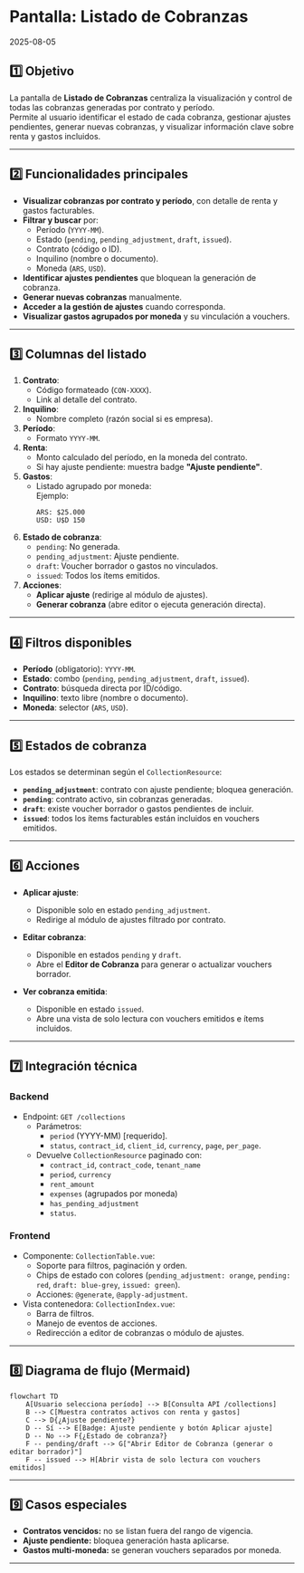 # Pantalla: Listado de Cobranzas

2025-08-05

## 1️⃣ Objetivo
La pantalla de **Listado de Cobranzas** centraliza la visualización y control de todas las cobranzas generadas por contrato y período.  
Permite al usuario identificar el estado de cada cobranza, gestionar ajustes pendientes, generar nuevas cobranzas, y visualizar información clave sobre renta y gastos incluidos.

---

## 2️⃣ Funcionalidades principales
- **Visualizar cobranzas por contrato y período**, con detalle de renta y gastos facturables.
- **Filtrar y buscar** por:
  - Período (`YYYY-MM`).
  - Estado (`pending`, `pending_adjustment`, `draft`, `issued`).
  - Contrato (código o ID).
  - Inquilino (nombre o documento).
  - Moneda (`ARS`, `USD`).
- **Identificar ajustes pendientes** que bloquean la generación de cobranza.
- **Generar nuevas cobranzas** manualmente.
- **Acceder a la gestión de ajustes** cuando corresponda.
- **Visualizar gastos agrupados por moneda** y su vinculación a vouchers.

---

## 3️⃣ Columnas del listado
1. **Contrato**:  
   - Código formateado (`CON-XXXX`).
   - Link al detalle del contrato.
2. **Inquilino**:  
   - Nombre completo (razón social si es empresa).
3. **Período**:  
   - Formato `YYYY-MM`.
4. **Renta**:  
   - Monto calculado del período, en la moneda del contrato.
   - Si hay ajuste pendiente: muestra badge **"Ajuste pendiente"**.
5. **Gastos**:  
   - Listado agrupado por moneda:  
     Ejemplo:
     ```
     ARS: $25.000
     USD: U$D 150
     ```
6. **Estado de cobranza**:
   - `pending`: No generada.
   - `pending_adjustment`: Ajuste pendiente.
   - `draft`: Voucher borrador o gastos no vinculados.
   - `issued`: Todos los ítems emitidos.
7. **Acciones**:
   - **Aplicar ajuste** (redirige al módulo de ajustes).
   - **Generar cobranza** (abre editor o ejecuta generación directa).

---

## 4️⃣ Filtros disponibles
- **Período** (obligatorio): `YYYY-MM`.
- **Estado**: combo (`pending`, `pending_adjustment`, `draft`, `issued`).
- **Contrato**: búsqueda directa por ID/código.
- **Inquilino**: texto libre (nombre o documento).
- **Moneda**: selector (`ARS`, `USD`).

---

## 5️⃣ Estados de cobranza
Los estados se determinan según el `CollectionResource`:

- **`pending_adjustment`**: contrato con ajuste pendiente; bloquea generación.
- **`pending`**: contrato activo, sin cobranzas generadas.
- **`draft`**: existe voucher borrador o gastos pendientes de incluir.
- **`issued`**: todos los ítems facturables están incluidos en vouchers emitidos.

---

## 6️⃣ Acciones
- **Aplicar ajuste**:
  - Disponible solo en estado `pending_adjustment`.
  - Redirige al módulo de ajustes filtrado por contrato.

- **Editar cobranza**:
  - Disponible en estados `pending` y `draft`.
  - Abre el **Editor de Cobranza** para generar o actualizar vouchers borrador.

- **Ver cobranza emitida**:
  - Disponible en estado `issued`.
  - Abre una vista de solo lectura con vouchers emitidos e ítems incluidos.

---

## 7️⃣ Integración técnica

### Backend
- Endpoint: `GET /collections`
  - Parámetros:
    - `period` (YYYY-MM) [requerido].
    - `status`, `contract_id`, `client_id`, `currency`, `page`, `per_page`.
  - Devuelve `CollectionResource` paginado con:
    - `contract_id`, `contract_code`, `tenant_name`
    - `period`, `currency`
    - `rent_amount`
    - `expenses` (agrupados por moneda)
    - `has_pending_adjustment`
    - `status`.

### Frontend
- Componente: `CollectionTable.vue`:
  - Soporte para filtros, paginación y orden.
  - Chips de estado con colores (`pending_adjustment: orange`, `pending: red`, `draft: blue-grey`, `issued: green`).
  - Acciones: `@generate`, `@apply-adjustment`.
- Vista contenedora: `CollectionIndex.vue`:
  - Barra de filtros.
  - Manejo de eventos de acciones.
  - Redirección a editor de cobranzas o módulo de ajustes.

---

## 8️⃣ Diagrama de flujo (Mermaid)
```mermaid
flowchart TD
    A[Usuario selecciona período] --> B[Consulta API /collections]
    B --> C[Muestra contratos activos con renta y gastos]
    C --> D{¿Ajuste pendiente?}
    D -- Sí --> E[Badge: Ajuste pendiente y botón Aplicar ajuste]
    D -- No --> F{¿Estado de cobranza?}
    F -- pending/draft --> G["Abrir Editor de Cobranza (generar o editar borrador)"]
    F -- issued --> H[Abrir vista de solo lectura con vouchers emitidos]
```

---

## 9️⃣ Casos especiales
- **Contratos vencidos:** no se listan fuera del rango de vigencia.
- **Ajuste pendiente:** bloquea generación hasta aplicarse.
- **Gastos multi-moneda:** se generan vouchers separados por moneda.

---
